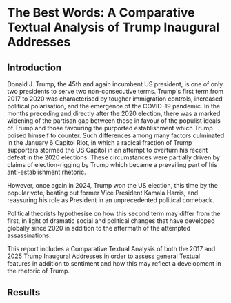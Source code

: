 # The Best Words: A Comparative Textual Analysis of Trump Inaugural Addresses

## Introduction

Donald J. Trump, the 45th and again incumbent US president, is one of only two presidents to serve two non-consecutive terms. Trump's first term from 2017 to 2020 was characterised by tougher immigration controls, increased political polarisation, and the emergence of the COVID-19 pandemic. In the months preceding and directly after the 2020 election, there was a marked widening of the partisan gap between those in favour of the populist ideals of Trump and those favouring the purported establishment which Trump poised himself to counter. Such differences among many factors culminated in the January 6 Capitol Riot, in which a radical fraction of Trump supporters stormed the US Capitol in an attempt to overturn his recent defeat in the 2020 elections. These circumstances were partially driven by claims of election-rigging by Trump which became a prevailing part of his anti-establishment rhetoric.

However, once again in 2024, Trump won the US election, this time by the popular vote, beating out former Vice President Kamala Harris, and reassuring his role as President in an unprecedented political comeback.

Political theorists hypothesise on how this second term may differ from the first, in light of dramatic social and political changes that have developed globally since 2020 in addition to the aftermath of the attempted assassinations.

This report includes a Comparative Textual Analysis of both the 2017 and 2025 Trump Inaugural Addresses in order to assess general Textual features in addition to sentiment and how this may reflect a development in the rhetoric of Trump.

## Results

